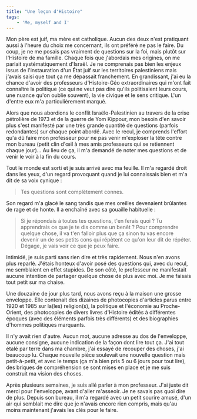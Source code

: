 ```yaml
---
title: "Une leçon d'Histoire"
tags:
    - 'Me, myself and I'
---
```


Mon père est juif, ma mère est catholique. Aucun des deux n'est pratiquant aussi
à l'heure du choix me concernant, ils ont préféré ne pas le faire. Du coup, je
ne me posais pas vraiment de questions sur la foi, mais plutôt sur l'Histoire de
ma famille. Chaque fois que j'abordais mes origines, on me parlait
systématiquement d'Israël. Je ne comprenais pas bien les enjeux issus de
l'instauration d'un État juif sur les territoires palestiniens mais j'avais
saisi que tout ça me dépassait franchement. En grandissant, j'ai eu la chance
d'avoir des professeurs d'Histoire-Géo extraordinaires qui m'ont fait connaître
la politique (ce qui ne veut pas dire qu'ils politisaient leurs cours, une
nuance qu'on oublie souvent), la vie civique et le sens critique. L'un d'entre
eux m'a particulièrement marqué.

Alors que nous abordions le conflit Israëlo-Palestinien au travers de la crise
pétrolière de 1973 et de la guerre de Yom Kippour, mon besoin d'en savoir plus
s'est manifesté par une très grande quantité de questions (parfois redondantes)
sur chaque point abordé. Avec le recul, je comprends l'effort qu'a dû faire mon
professeur pour ne pas venir m'exploser la tête contre mon bureau (petit clin
d'œil à mes amis professeurs qui se retiennent chaque jour)… Au lieu de ça, il
m'a demandé de noter mes questions et de venir le voir à la fin du cours.

Tout le monde est sorti et je suis arrivé avec ma feuille. Il m'a regardé droit
dans les yeux, d'un regard provoquant quand je lui connaissais bien et m'a dit
de sa voix cynique :

> Tes questions sont complètement connes.

Son regard m'a glacé le sang tandis que mes oreilles devenaient brûlantes de
rage et de honte. Il a enchaîné avec sa gouaille habituelle :

> Si je répondais à toutes tes questions, t'en ferais quoi ? Tu apprendrais ce
> que je te dis comme un benêt ? Pour comprendre quelque chose, il va t'en
> falloir plus que ça sinon tu vas encore devenir un de ses petits cons qui
> répètent ce qu'on leur dit de répéter. Dégage, je vais voir ce que je peux
> faire.

Intimidé, je suis parti sans rien dire et très rapidement. Nous n'en avons plus
reparlé. J'étais honteux d'avoir posé des questions qui, avec du recul, me
semblaient en effet stupides. De son côté, le professeur ne manifestait aucune
intention de partager quelque chose de plus avec moi. Je me faisais tout petit
sur ma chaise.

Une douzaine de jour plus tard, nous avons reçu à la maison une grosse
enveloppe. Elle contenait des dizaines de photocopies d'articles parus entre
1920 et 1985 sur la(les) religion(s), la politique et l'économie au
Proche-Orient, des photocopies de divers livres d'Histoire édités à différentes
époques (avec des éléments parfois très différents) et des biographies d'hommes
politiques marquants.

Il n'y avait rien d'autre. Aucun mot, aucune adresse au dos de l'enveloppe,
aucune consigne, aucune indication de la façon dont lire tout ça. J'ai tout
étalé par terre dans ma chambre, j'ai essayé de recouper des choses, j'ai
beaucoup lu. Chaque nouvelle pièce soulevait une nouvelle question mais
petit-à-petit, et avec le temps (ça m'a bien pris 5 ou 6 jours pour tout lire),
des briques de compréhension se sont mises en place et je me suis construit ma
vision des choses.

Après plusieurs semaines, je suis allé parler à mon professeur. J'ai juste dit
merci pour l'enveloppe, avant d'aller m'asseoir. Je ne savais pas quoi dire de
plus. Depuis son bureau, il m'a regardé avec un petit sourire amusé, d'un air
qui semblait me dire que je n'avais encore rien compris, mais qu'au moins
maintenant j'avais les clés pour le faire.
